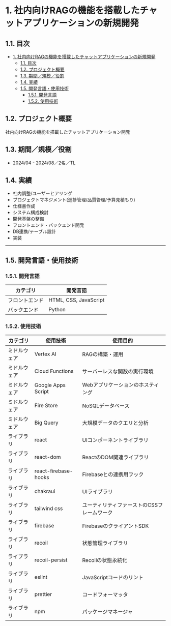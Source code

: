 # 1. 社内向けRAGの機能を搭載したチャットアプリケーションの新規開発

## 1.1. 目次

- [1. 社内向けRAGの機能を搭載したチャットアプリケーションの新規開発](#1-社内向けRAGの機能を搭載したチャットアプリケーションの新規開発)
  - [1.1. 目次](#11-目次)
  - [1.2. プロジェクト概要](#12-プロジェクト概要)
  - [1.3. 期間／規模／役割](#13-期間規模役割)
  - [1.4. 実績](#14-実績)
  - [1.5. 開発言語・使用技術](#15-開発言語使用技術)
    - [1.5.1. 開発言語](#151-開発言語)
    - [1.5.2. 使用技術](#152-使用技術)

## 1.2. プロジェクト概要

社内向けRAGの機能を搭載したチャットアプリケーション開発

## 1.3. 期間／規模／役割

- 2024/04 - 2024/08／2名／TL

## 1.4. 実績

- 社内調整/ユーザーヒアリング
- プロジェクトマネジメント(進捗管理/品質管理/予算見積もり)
- 仕様書作成
- システム構成検討
- 開発基盤の整備
- フロントエンド・バックエンド開発
- DB連携/テーブル設計
- 実装

---

## 1.5. 開発言語・使用技術

### 1.5.1. 開発言語

| カテゴリ           | 開発言語               |
| ------------------ | ---------------------- |
| フロントエンド     | HTML, CSS, JavaScript  |
| バックエンド       | Python                 |

### 1.5.2. 使用技術

| カテゴリ          | 使用技術                | 使用目的                   |
| ------------- | ------------------- | ---------------------- |
| ミドルウェア       | Vertex AI          | RAGの構築・運用          |
| ミドルウェア       | Cloud Functions     | サーバーレスな関数の実行環境       |
| ミドルウェア       | Google Apps Script  | Webアプリケーションのホスティング   |
| ミドルウェア       | Fire Store          | NoSQLデータベース             |
| ミドルウェア       | Big Query           | 大規模データのクエリと分析        |
| ライブラリ        | react               | UIコンポーネントライブラリ         |
| ライブラリ        | react-dom           | ReactのDOM関連ライブラリ         |
| ライブラリ        | react-firebase-hooks| Firebaseとの連携用フック         |
| ライブラリ        | chakraui            | UIライブラリ         |
| ライブラリ        | tailwind css        | ユーティリティファーストのCSSフレームワーク|
| ライブラリ        | firebase            | FirebaseのクライアントSDK       |
| ライブラリ        | recoil              | 状態管理ライブラリ               |
| ライブラリ        | recoil-persist      | Recoilの状態永続化       |
| ライブラリ        | eslint              | JavaScriptコードのリント        |
| ライブラリ        | prettier            | コードフォーマッタ               |
| ライブラリ        | npm                 | パッケージマネージャ               |
